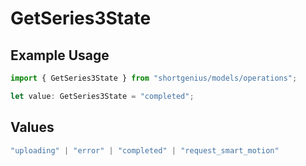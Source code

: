 # GetSeries3State

## Example Usage

```typescript
import { GetSeries3State } from "shortgenius/models/operations";

let value: GetSeries3State = "completed";
```

## Values

```typescript
"uploading" | "error" | "completed" | "request_smart_motion"
```
